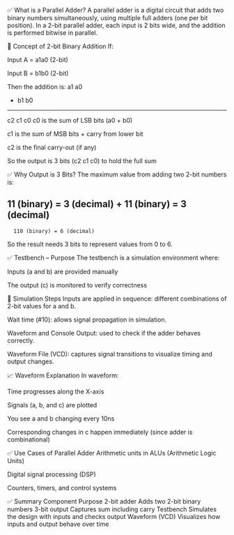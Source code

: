 ✅ What is a Parallel Adder?
A parallel adder is a digital circuit that adds two binary numbers simultaneously, using multiple full adders (one per bit position). In a 2-bit parallel adder, each input is 2 bits wide, and the addition is performed bitwise in parallel.

🧠 Concept of 2-bit Binary Addition
If:

Input A = a1a0 (2-bit)

Input B = b1b0 (2-bit)

Then the addition is:
   a1 a0
+  b1 b0
---------
  c2 c1 c0
c0 is the sum of LSB bits (a0 + b0)

c1 is the sum of MSB bits + carry from lower bit

c2 is the final carry-out (if any)

So the output is 3 bits (c2 c1 c0) to hold the full sum

✅ Why Output is 3 Bits?
The maximum value from adding two 2-bit numbers is:

11 (binary) = 3 (decimal)
+
11 (binary) = 3 (decimal)
--------------------------
      110 (binary) = 6 (decimal)
So the result needs 3 bits to represent values from 0 to 6.

✅ Testbench – Purpose
The testbench is a simulation environment where:

Inputs (a and b) are provided manually

The output (c) is monitored to verify correctness

🧪 Simulation Steps
Inputs are applied in sequence: different combinations of 2-bit values for a and b.

Wait time (#10): allows signal propagation in simulation.

Waveform and Console Output: used to check if the adder behaves correctly.

Waveform File (VCD): captures signal transitions to visualize timing and output changes.

📈 Waveform Explanation
In waveform:

Time progresses along the X-axis

Signals (a, b, and c) are plotted

You see a and b changing every 10ns

Corresponding changes in c happen immediately (since adder is combinational)

✅ Use Cases of Parallel Adder
Arithmetic units in ALUs (Arithmetic Logic Units)

Digital signal processing (DSP)

Counters, timers, and control systems

✅ Summary
Component	Purpose
2-bit adder	Adds two 2-bit binary numbers
3-bit output	Captures sum including carry
Testbench	Simulates the design with inputs and checks output
Waveform (VCD)	Visualizes how inputs and output behave over time
